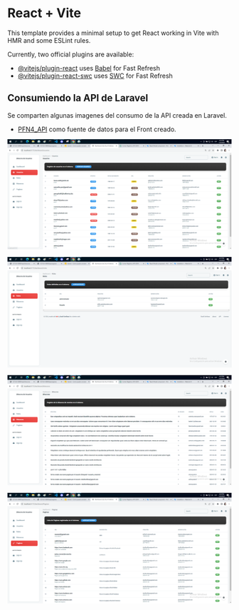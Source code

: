 # React + Vite

This template provides a minimal setup to get React working in Vite with HMR and some ESLint rules.

Currently, two official plugins are available:

- [@vitejs/plugin-react](https://github.com/vitejs/vite-plugin-react/blob/main/packages/plugin-react/README.md) uses [Babel](https://babeljs.io/) for Fast Refresh
- [@vitejs/plugin-react-swc](https://github.com/vitejs/vite-plugin-react-swc) uses [SWC](https://swc.rs/) for Fast Refresh


## Consumiendo la API de Laravel

Se comparten algunas imagenes del consumo de la API creada en Laravel.

- [PFN4_API](https://github.com/doullorellana/pfn4_api) como fuente de datos para el Front creado.

![Consumiendo_Usuarios](./public/img/Consumiendo_Usuarios.PNG)

![Consumiendo_Roles](./public/img/Consumiendo_Roles.PNG)

![Consumiendo_Bitacoras](./public/img/Consumiendo_Bitacoras.PNG)

![Consumiendo_Paginas](./public/img/Consumiendo_Paginas.PNG)
